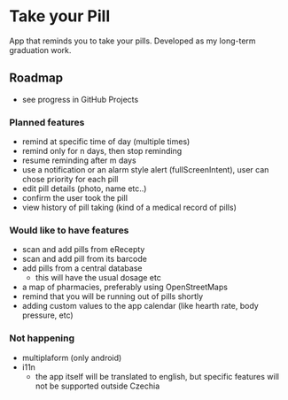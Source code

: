 # Take your Pill
App that reminds you to take your pills. Developed as my long-term graduation work.

## Roadmap
- see progress in GitHub Projects

### Planned features
- remind at specific time of day (multiple times)
- remind only for n days, then stop reminding
- resume reminding after m days
- use a notification or an alarm style alert (fullScreenIntent), user can chose priority for each pill
- edit pill details (photo, name etc..)
- confirm the user took the pill
- view history of pill taking (kind of a medical record of pills)

### Would like to have features
- scan and add pills from eRecepty
- scan and add pill from its barcode
- add pills from a central database
  - this will have the usual dosage etc
- a map of pharmacies, preferably using OpenStreetMaps
- remind that you will be running out of pills shortly
- adding custom values to the app calendar (like hearth rate, body pressure, etc)

### Not happening
- multiplaform (only android)
- i11n
  - the app itself will be translated to english, but specific features will not be supported outside Czechia
